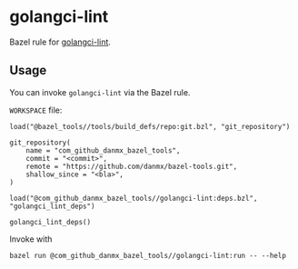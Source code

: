 # golangci-lint

Bazel rule for [golangci-lint](https://github.com/golangci/golangci-lint).

## Usage

You can invoke `golangci-lint` via the Bazel rule.

`WORKSPACE` file:

```bzl
load("@bazel_tools//tools/build_defs/repo:git.bzl", "git_repository")

git_repository(
    name = "com_github_danmx_bazel_tools",
    commit = "<commit>",
    remote = "https://github.com/danmx/bazel-tools.git",
    shallow_since = "<bla>",
)

load("@com_github_danmx_bazel_tools//golangci-lint:deps.bzl", "golangci_lint_deps")

golangci_lint_deps()
```

Invoke with

```console
bazel run @com_github_danmx_bazel_tools//golangci-lint:run -- --help
```
